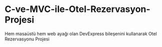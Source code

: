 # C-ve-MVC-ile-Otel-Rezervasyon-Projesi
Hem masaüstü hem web ayağı olan DevExpress bileşenini kullanarak Otel Rezervasyonu Projesi
